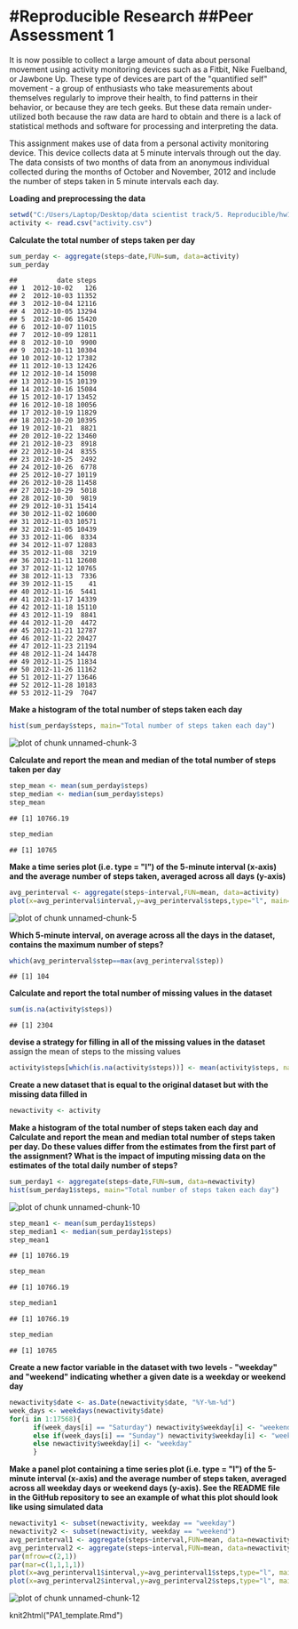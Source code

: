 #Reproducible Research 
##Peer Assessment 1
========================================================

It is now possible to collect a large amount of data about personal movement using activity monitoring devices such as a Fitbit, Nike Fuelband, or Jawbone Up. These type of devices are part of the "quantified self" movement - a group of enthusiasts who take measurements about themselves regularly to improve their health, to find patterns in their behavior, or because they are tech geeks. But these data remain under-utilized both because the raw data are hard to obtain and there is a lack of statistical methods and software for processing and interpreting the data.

This assignment makes use of data from a personal activity monitoring device. This device collects data at 5 minute intervals through out the day. The data consists of two months of data from an anonymous individual collected during the months of October and November, 2012 and include the number of steps taken in 5 minute intervals each day.

**Loading and preprocessing the data**

```r
setwd("C:/Users/Laptop/Desktop/data scientist track/5. Reproducible/hw1")
activity <- read.csv("activity.csv")
```

**Calculate the total number of steps taken per day**

```r
sum_perday <- aggregate(steps~date,FUN=sum, data=activity)
sum_perday
```

```
##          date steps
## 1  2012-10-02   126
## 2  2012-10-03 11352
## 3  2012-10-04 12116
## 4  2012-10-05 13294
## 5  2012-10-06 15420
## 6  2012-10-07 11015
## 7  2012-10-09 12811
## 8  2012-10-10  9900
## 9  2012-10-11 10304
## 10 2012-10-12 17382
## 11 2012-10-13 12426
## 12 2012-10-14 15098
## 13 2012-10-15 10139
## 14 2012-10-16 15084
## 15 2012-10-17 13452
## 16 2012-10-18 10056
## 17 2012-10-19 11829
## 18 2012-10-20 10395
## 19 2012-10-21  8821
## 20 2012-10-22 13460
## 21 2012-10-23  8918
## 22 2012-10-24  8355
## 23 2012-10-25  2492
## 24 2012-10-26  6778
## 25 2012-10-27 10119
## 26 2012-10-28 11458
## 27 2012-10-29  5018
## 28 2012-10-30  9819
## 29 2012-10-31 15414
## 30 2012-11-02 10600
## 31 2012-11-03 10571
## 32 2012-11-05 10439
## 33 2012-11-06  8334
## 34 2012-11-07 12883
## 35 2012-11-08  3219
## 36 2012-11-11 12608
## 37 2012-11-12 10765
## 38 2012-11-13  7336
## 39 2012-11-15    41
## 40 2012-11-16  5441
## 41 2012-11-17 14339
## 42 2012-11-18 15110
## 43 2012-11-19  8841
## 44 2012-11-20  4472
## 45 2012-11-21 12787
## 46 2012-11-22 20427
## 47 2012-11-23 21194
## 48 2012-11-24 14478
## 49 2012-11-25 11834
## 50 2012-11-26 11162
## 51 2012-11-27 13646
## 52 2012-11-28 10183
## 53 2012-11-29  7047
```

**Make a histogram of the total number of steps taken each day**

```r
hist(sum_perday$steps, main="Total number of steps taken each day")
```

![plot of chunk unnamed-chunk-3](figure/unnamed-chunk-3-1.png) 

**Calculate and report the mean and median of the total number of steps taken per day**

```r
step_mean <- mean(sum_perday$steps)
step_median <- median(sum_perday$steps)
step_mean
```

```
## [1] 10766.19
```

```r
step_median
```

```
## [1] 10765
```

**Make a time series plot (i.e. type = "l") of the 5-minute interval (x-axis) and the average number of steps taken, averaged across all days (y-axis)**

```r
avg_perinterval <- aggregate(steps~interval,FUN=mean, data=activity)
plot(x=avg_perinterval$interval,y=avg_perinterval$steps,type="l", main="time series plot of interval vs avg steps taken")
```

![plot of chunk unnamed-chunk-5](figure/unnamed-chunk-5-1.png) 

**Which 5-minute interval, on average across all the days in the dataset, contains the maximum number of steps?**

```r
which(avg_perinterval$step==max(avg_perinterval$step))
```

```
## [1] 104
```


**Calculate and report the total number of missing values in the dataset**

```r
sum(is.na(activity$steps))
```

```
## [1] 2304
```

**devise a strategy for filling in all of the missing values in the dataset**
assign the mean of steps to the missing values

```r
activity$steps[which(is.na(activity$steps))] <- mean(activity$steps, na.rm=TRUE)
```

**Create a new dataset that is equal to the original dataset but with the missing data filled in**

```r
newactivity <- activity
```

**Make a histogram of the total number of steps taken each day and Calculate and report the mean and median total number of steps taken per day. Do these values differ from the estimates from the first part of the assignment? What is the impact of imputing missing data on the estimates of the total daily number of steps?**

```r
sum_perday1 <- aggregate(steps~date,FUN=sum, data=newactivity)
hist(sum_perday1$steps, main="Total number of steps taken each day")
```

![plot of chunk unnamed-chunk-10](figure/unnamed-chunk-10-1.png) 

```r
step_mean1 <- mean(sum_perday1$steps)
step_median1 <- median(sum_perday1$steps)
step_mean1
```

```
## [1] 10766.19
```

```r
step_mean
```

```
## [1] 10766.19
```

```r
step_median1
```

```
## [1] 10766.19
```

```r
step_median
```

```
## [1] 10765
```

**Create a new factor variable in the dataset with two levels - "weekday" and "weekend" indicating whether a given date is a weekday or weekend day**

```r
newactivity$date <- as.Date(newactivity$date, "%Y-%m-%d")
week_days <- weekdays(newactivity$date)
for(i in 1:17568){
      if(week_days[i] == "Saturday") newactivity$weekday[i] <- "weekend"
      else if(week_days[i] == "Sunday") newactivity$weekday[i] <- "weekend"
      else newactivity$weekday[i] <- "weekday"
      }
```

**Make a panel plot containing a time series plot (i.e. type = "l") of the 5-minute interval (x-axis) and the average number of steps taken, averaged across all weekday days or weekend days (y-axis). See the README file in the GitHub repository to see an example of what this plot should look like using simulated data**

```r
newactivity1 <- subset(newactivity, weekday == "weekday")
newactivity2 <- subset(newactivity, weekday == "weekend")
avg_perinterval1 <- aggregate(steps~interval,FUN=mean, data=newactivity1)
avg_perinterval2 <- aggregate(steps~interval,FUN=mean, data=newactivity2)
par(mfrow=c(2,1))
par(mar=c(1,1,1,1))
plot(x=avg_perinterval1$interval,y=avg_perinterval1$steps,type="l", main="weekday")
plot(x=avg_perinterval2$interval,y=avg_perinterval2$steps,type="l", main="weekend")
```

![plot of chunk unnamed-chunk-12](figure/unnamed-chunk-12-1.png) 

knit2html("PA1_template.Rmd")

